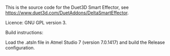 This is the source code for the Duet3D Smart Effector, see https://www.duet3d.com/DuetAddons/DeltaSmartEffector.

Licence: GNU GPL version 3.

Build instructions:

Load the .atsln file in Atmel Studio 7 (version 7.0.1417) and build the Release configuration.
